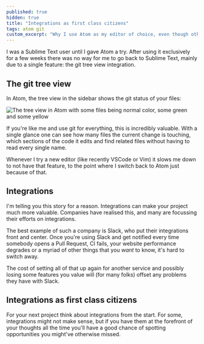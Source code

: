```yaml
---
published: true
hidden: true
title: "Integrations as first class citizens"
tags: atom git
custom_excerpt: "Why I use Atom as my editor of choice, even though other editors may be faster, simpler or better."
---
```


I was a Sublime Text user until I gave Atom a try. After using it exclusively for a few weeks there was no way for me to go back to Sublime Text, mainly due to a single feature: the git tree view integration.

## The git tree view

In Atom, the tree view in the sidebar shows the git status of your files:

![The tree view in Atom with some files being normal color, some green and some yellow](https://f.cloud.github.com/assets/671378/2404228/ea43d5ac-aa38-11e3-8324-6544a433ad23.png)

If you're like me and use git for everything, this is incredibly valuable. With a single glance one can see how many files the current change is touching, which sections of the code it edits and find related files without having to read every single name.

Whenever I try a new editor (like recently VSCode or Vim) it slows me down to not have that feature, to the point where I switch back to Atom just because of that.

## Integrations

I'm telling you this story for a reason. Integrations can make your project much more valuable. Companies have realised this, and many are focussing their efforts on integrations.

The best example of such a company is Slack, who put their integrations front and center. Once you're using Slack and get notified every time somebody opens a Pull Request, CI fails, your website performance degrades or a myriad of other things that you _want_ to know, it's hard to switch away.

The cost of setting all of that up again for another service and possibly losing some features you value will (for many folks) offset any problems they have with Slack.

## Integrations as first class citizens

For your next project think about integrations from the start. For some, integrations might not make sense, but if you have them at the forefront of your thoughts all the time you'll have a good chance of spotting opportunities you might've otherwise missed.
